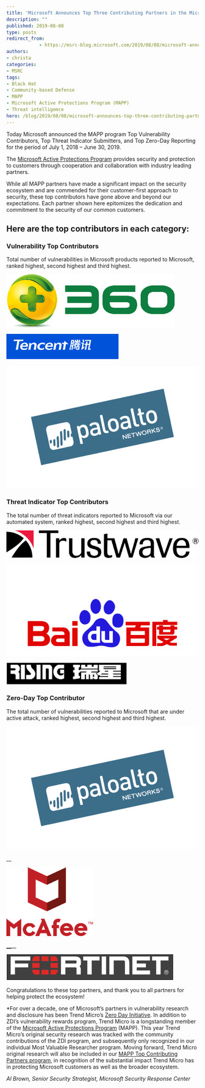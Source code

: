 ```yaml
---
title: 'Microsoft Announces Top Three Contributing Partners in the Microsoft Active Protections Program (MAPP)'
description: ""
published: 2019-08-08
type: posts
redirect_from:
            - https://msrc-blog.microsoft.com/2019/08/08/microsoft-announces-top-three-contributing-partners-in-the-microsoft-active-protections-program-mapp/
authors:
- christa
categories:
- MSRC
tags:
- Black Hat
- Community-based Defense
- MAPP
- Microsoft Active Protections Program (MAPP)
- Threat intelligemce
hero: /blog/2019/08/08/microsoft-announces-top-three-contributing-partners-in-the-microsoft-active-protections-program-mapp/img/wp-content-uploads-2019-07-360.png
---
```

Today Microsoft announced the MAPP program Top Vulnerability Contributors, Top Threat Indicator Submitters, and Top Zero-Day Reporting for the period of July 1, 2018 – June 30, 2019.

The [Microsoft Active Protections Program](https://www.microsoft.com/en-us/msrc/mapp) provides security and protection to customers through cooperation and collaboration with industry leading partners.

While all MAPP partners have made a significant impact on the security ecosystem and are commended for their customer-first approach to security, these top contributors have gone above and beyond our expectations. Each partner shown here epitomizes the dedication and commitment to the security of our common customers.

## Here are the top contributors in each category:

### Vulnerability Top Contributors

Total number of vulnerabilities in Microsoft products reported to Microsoft, ranked highest, second highest and third highest.

[![](./img/wp-content-uploads-2019-07-360.png)](http://www.360safe.com/)

[![](./img/wp-content-uploads-2019-07-Tencent.png)](http://www.tencent.com/en-us/)

[![](./img/wp-content-uploads-2019-07-Palo.png)](https://www.paloaltonetworks.com/)

### Threat Indicator Top Contributors

The total number of threat indicators reported to Microsoft via our automated system, ranked highest, second highest and third highest.

[![](./img/wp-content-uploads-2019-07-Trustwave.png)](https://www.trustwave.com/home/)

[](https://www.trustwave.com/home/)

[![](./img/wp-content-uploads-2019-07-Baidu.png)](https://www.baidu.com/)

[](https://www.baidu.com/)

[![](./img/wp-content-uploads-2019-07-Rising.png)](http://www.rising.com.cn/)

[](http://www.rising.com.cn/)

### Zero-Day Top Contributor

The total number of vulnerabilities reported to Microsoft that are under active attack, ranked highest, second highest and third highest.

[![](./img/wp-content-uploads-2019-07-Palo-1.png)](https://www.paloaltonetworks.com/)

[](https://www.paloaltonetworks.com/)\_\_

[![](./img/wp-content-uploads-2019-07-McAfee.png)](http://www.mcafee.com/us/)

[\_\_](http://www.mcafee.com/us/)\_\_

[![](./img/wp-content-uploads-2019-07-Fortinet.png)](http://www.fortinet.com/)

[](http://www.fortinet.com/)

Congratulations to these top partners, and thank you to all partners for helping protect the ecosystem!

\*For over a decade, one of Microsoft’s partners in vulnerability research and disclosure has been Trend Micro’s [Zero Day Initiative](https://nam06.safelinks.protection.outlook.com/?url=https%3A%2F%2Fwww.zerodayinitiative.com%2F&data=02%7C01%7Calbrow%40microsoft.com%7C27e9c4f359ad4ed8165308d71b47576e%7C72f988bf86f141af91ab2d7cd011db47%7C1%7C0%7C637007865546185990&sdata=kYVsv9CEsIvJafqIiXwlQaDNJFnk6CVxsJx7u%2F6EUig%3D&reserved=0). In addition to ZDI’s vulnerability rewards program, Trend Micro is a longstanding member of the [Microsoft Active Protections Program](https://nam06.safelinks.protection.outlook.com/?url=https%3A%2F%2Fwww.microsoft.com%2Fen-us%2Fmsrc%2Fmapp%3Frtc%3D1&data=02%7C01%7Calbrow%40microsoft.com%7C27e9c4f359ad4ed8165308d71b47576e%7C72f988bf86f141af91ab2d7cd011db47%7C1%7C0%7C637007865546185990&sdata=wpajPmsRHAuxhODZQikBMygkmgZGg%2FCXmv7GEGwJWKs%3D&reserved=0) (MAPP). This year Trend Micro’s original security research was tracked with the community contributions of the ZDI program, and subsequently only recognized in our individual Most Valuable Researcher program. Moving forward, Trend Micro original research will also be included in our [MAPP Top Contributing Partners program](https://nam06.safelinks.protection.outlook.com/?url=https%3A%2F%2Fmsrc-blog.microsoft.com%2F2019%2F07%2F25%2Fmicrosoft-announces-top-contributing-partners-in-the-microsoft-active-protections-program-mapp%2F&data=02%7C01%7Calbrow%40microsoft.com%7C27e9c4f359ad4ed8165308d71b47576e%7C72f988bf86f141af91ab2d7cd011db47%7C1%7C0%7C637007865546195985&sdata=diA04kwRSEwUHLIPgzC%2FV20VsFo9%2BOBMoTM0pBTVnqk%3D&reserved=0), in recognition of the substantial impact Trend Micro has in protecting Microsoft customers as well as the broader ecosystem.

_Al Brown, Senior Security Strategist, Microsoft Security Response Center_
